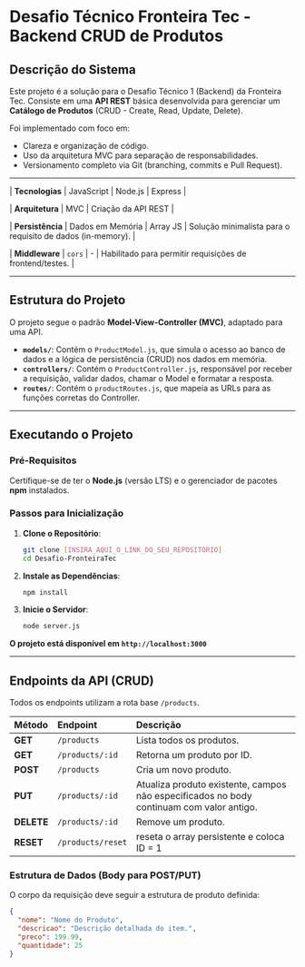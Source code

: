 # Desafio Técnico Fronteira Tec - Backend CRUD de Produtos

## Descrição do Sistema

Este projeto é a solução para o Desafio Técnico 1 (Backend) da Fronteira Tec. Consiste em uma **API REST** básica desenvolvida para gerenciar um **Catálogo de Produtos** (CRUD - Create, Read, Update, Delete).

Foi implementado com foco em:
* Clareza e organização de código.
* Uso da arquitetura MVC para separação de responsabilidades.
* Versionamento completo via Git (branching, commits e Pull Request).

---

| **Tecnologias** | JavaScript | Node.js | Express |

| **Arquitetura** | MVC |  Criação da API REST |

| **Persistência** | Dados em Memória | Array JS | Solução minimalista para o requisito de dados (in-memory). |

| **Middleware** | `cors` | - | Habilitado para permitir requisições de frontend/testes. |

---

## Estrutura do Projeto

O projeto segue o padrão **Model-View-Controller (MVC)**, adaptado para uma API.

* **`models/`**: Contém o `ProductModel.js`, que simula o acesso ao banco de dados e a lógica de persistência (CRUD) nos dados em memória.
* **`controllers/`**: Contém o `ProductController.js`, responsável por receber a requisição, validar dados, chamar o Model e formatar a resposta.
* **`routes/`**: Contém o `productRoutes.js`, que mapeia as URLs para as funções corretas do Controller.

---

## Executando o Projeto

### Pré-Requisitos
Certifique-se de ter o **Node.js** (versão LTS) e o gerenciador de pacotes **npm** instalados.

### Passos para Inicialização

1.  **Clone o Repositório**:
    ```bash
    git clone [INSIRA_AQUI_O_LINK_DO_SEU_REPOSITORIO]
    cd Desafio-FronteiraTec
    ```

2.  **Instale as Dependências**:
    ```bash
    npm install
    ```

3.  **Inicie o Servidor**:
    ```bash
    node server.js
    ```

**O projeto está disponível em `http://localhost:3000`**

---

## Endpoints da API (CRUD)

Todos os endpoints utilizam a rota base `/products`.

| Método | Endpoint | Descrição |
| :--- | :--- | :--- |
| **GET** | `/products` | Lista todos os produtos. |
| **GET** | `/products/:id` | Retorna um produto por ID. |
| **POST** | `/products` | Cria um novo produto. |
| **PUT** | `/products/:id` | Atualiza produto existente, campos não especificados no body continuam com valor antigo. |
| **DELETE** | `/products/:id` | Remove um produto. |
| **RESET** | `/products/reset` | reseta o array persistente e coloca ID = 1 |

### Estrutura de Dados (Body para POST/PUT)

O corpo da requisição deve seguir a estrutura de produto definida:


```json
{
  "nome": "Nome do Produto",
  "descricao": "Descrição detalhada do item.",
  "preco": 199.99,
  "quantidade": 25
}
